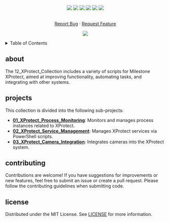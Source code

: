 <!--   my-icons -->
<p align="center">
</a>
    <a href="https://github.com/Pr0xyG33k/11_Discord_Bots_Collection"><img src="https://img.shields.io/badge/status-update-greengreen.svg?style=for-the-badge"></a>
    <a href="https://github.com/Pr0xyG33k/11_Discord_Bots_Collection/graphs/contributors"><img src="https://img.shields.io/github/contributors/Pr0xyG33k/11_Discord_Bots_Collection?style=for-the-badge"></a>
    <a href="https://github.com/Pr0xyG33k/11_Discord_Bots_Collection/stargazers"><img src="https://img.shields.io/github/stars/Pr0xyG33k/11_Discord_Bots_Collection?style=for-the-badge"></a>
    <a href="https://github.com/Pr0xyG33k/11_Discord_Bots_Collection/network/members"><img src="https://img.shields.io/github/forks/Pr0xyG33k/11_Discord_Bots_Collection.svg?style=for-the-badge"></a>
    <a href="https://github.com/Pr0xyG33k/11_Discord_Bots_Collection/issues"><img src="https://img.shields.io/github/issues/Pr0xyG33k/11_Discord_Bots_Collection.svg?style=for-the-badge"></a>
    <a href="https://github.com/Pr0xyG33k/11_Discord_Bots_Collection/blob/master/LICENSE"><img src="https://img.shields.io/github/license/Pr0xyG33k/11_Discord_Bots_Collection.svg?style=for-the-badge"></a>
</p>

<!-- PROJECT LOGO -->
  <p align="center">
    <br />
    <a href="https://github.com/Pr0xyG33k/11_Discord_Bots_Collection/issues">Report Bug</a>
    ·
    <a href="https://github.com/Pr0xyG33k/11_Discord_Bots_Collection/pulls">Request Feature</a>
  </p>
</div>

<!--   my-ticker -->
<p align="center">
<img src="https://capsule-render.vercel.app/api?type=waving&color=gradient&height=200&section=header&text=Discord&fontSize=80&fontAlignY=35&animation=twinkling&fontColor=gradient" />
</p>

<!-- TABLE OF CONTENTS -->
<details>
  <summary>Table of Contents</summary>
  <ol>
    <li><a href="#about">about</a></li>
    <li><a href="#projects">projects</a></li>
    <li><a href="#contributing">contributing</a></li>
    <li><a href="#license">license</a></li>
  </ol>
</details>

<!-- ABOUT -->
<h2>about</h2>
<div>
    The 12_XProtect_Collection includes a variety of scripts for Milestone XProtect, aimed at improving functionality, automating tasks, and integrating with other systems.
</div>
<div align="center">
</div>

<!-- PROJECTS -->
<h2 id="projects">projects</h2>
<p>
    This collection is divided into the following sub-projects:
</p>
<ul>
    <li>
        <a href="./01_XProtect_Process_Monitoring/"><strong>01_XProtect_Process_Monitoring</strong></a>: Monitors and manages process instances related to XProtect.
    </li>
    <li>
        <a href="./02_XProtect_Service_Management/"><strong>02_XProtect_Service_Management</strong></a>: Manages XProtect services via PowerShell scripts.
    </li>
    <li>
        <a href="./03_XProtect_Camera_Integration/"><strong>03_XProtect_Camera_Integration</strong></a>: Integrates cameras into the XProtect system.
    </li>
</ul>

<!-- CONTRIBUTING -->
<h2 id="contributing">contributing</h2>
<p>
    Contributions are welcome! If you have suggestions for improvements or new features, feel free to submit an issue or create a pull request. Please follow the contributing guidelines when submitting code.
</p>

<!-- LICENSE -->
<h2 id="license">license</h2>
<p>
    Distributed under the MIT License. See <a href="./LICENSE">LICENSE</a> for more information.
</p>
